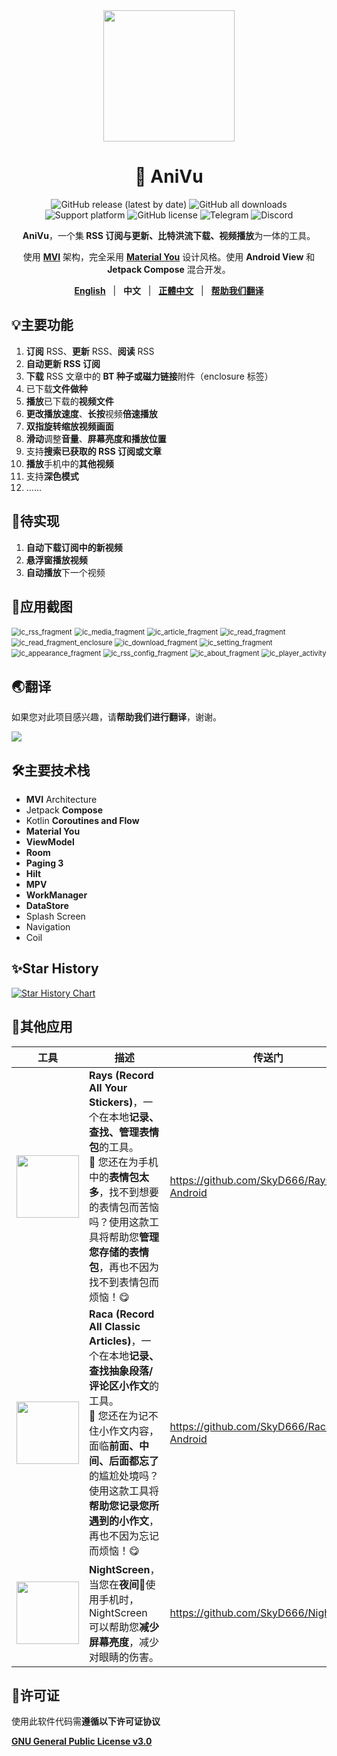 <div align="center">
    <div>
        <img src="../image/AniVu.svg" style="height: 210px"/>
    </div>
    <h1>🥰 AniVu</h1>
    <p>
        <a href="https://github.com/SkyD666/AniVu/releases/latest" style="text-decoration:none">
            <img src="https://img.shields.io/github/v/release/SkyD666/AniVu?display_name=release&style=for-the-badge" alt="GitHub release (latest by date)"/>
        </a>
        <a href="https://github.com/SkyD666/AniVu/releases/latest" style="text-decoration:none" >
            <img src="https://img.shields.io/github/downloads/SkyD666/AniVu/total?style=for-the-badge" alt="GitHub all downloads"/>
        </a>
        <a href="https://www.android.com/versions/nougat-7-0" style="text-decoration:none" >
            <img src="https://img.shields.io/badge/Android 7.0+-brightgreen?style=for-the-badge&logo=android&logoColor=white" alt="Support platform"/>
        </a>
        <a href="https://github.com/SkyD666/AniVu/blob/master/LICENSE" style="text-decoration:none" >
            <img src="https://img.shields.io/github/license/SkyD666/AniVu?style=for-the-badge" alt="GitHub license"/>
        </a>
        <a href="https://t.me/SkyD666Chat" style="text-decoration:none" >
            <img src="https://img.shields.io/badge/Telegram-2CA5E0?logo=telegram&logoColor=white&style=for-the-badge" alt="Telegram"/>
        </a>
        <a href="https://discord.gg/pEWEjeJTa3" style="text-decoration:none" >
            <img src="https://img.shields.io/discord/982522006819991622?color=5865F2&label=Discord&logo=discord&logoColor=white&style=for-the-badge" alt="Discord"/>
        </a>
    </p>
    <p>
        <b>AniVu</b>，一个集<b> RSS 订阅与更新、比特洪流下载、视频播放</b>为一体的工具。
    </p>
    <p>
        使用 <b><a href="https://developer.android.com/topic/architecture#recommended-app-arch">MVI</a></b> 架构，完全采用 <b><a href="https://m3.material.io/">Material You</a></b> 设计风格。使用 <b>Android View</b> 和 <b>Jetpack Compose</b> 混合开发。
    </p>
    <p>
        <b><a href="../../README.md">English</a></b>&nbsp&nbsp&nbsp|&nbsp&nbsp&nbsp<b>中文</b>&nbsp&nbsp&nbsp|&nbsp&nbsp&nbsp<b><a href="README-zh-rTW.md">正體中文</a></b>&nbsp&nbsp&nbsp|&nbsp&nbsp&nbsp<b><a href="https://crowdin.com/project/anivu">帮助我们翻译</a></b>
    </p>
</div>


## 💡主要功能

1. **订阅** RSS、**更新** RSS、**阅读** RSS
2. **自动更新 RSS 订阅**
3. **下载** RSS 文章中的 **BT 种子或磁力链接**附件（enclosure 标签）
4. 已下载**文件做种**
5. **播放**已下载的**视频文件**
6. **更改播放速度**、**长按**视频**倍速播放**
7. **双指旋转缩放视频画面**
8. **滑动**调整**音量**、**屏幕亮度和播放位置**
9. 支持**搜索已获取的 RSS 订阅或文章**
10. **播放**手机中的**其他视频**
11. 支持**深色模式**
12. ......

## 🚧待实现

1. **自动下载订阅中的新视频**
3. **悬浮窗播放视频**
4. **自动播放**下一个视频

## 🤩应用截图

<img src="../image/zh-rCN/ic_rss_fragment.jpg" alt="ic_rss_fragment" style="zoom:80%;" /> <img src="../image/zh-rCN/ic_media_fragment.jpg" alt="ic_media_fragment" style="zoom:80%;" />
<img src="../image/zh-rCN/ic_article_fragment.jpg" alt="ic_article_fragment" style="zoom:80%;" /> <img src="../image/zh-rCN/ic_read_fragment.jpg" alt="ic_read_fragment" style="zoom:80%;" />
<img src="../image/zh-rCN/ic_read_fragment_enclosure.jpg" alt="ic_read_fragment_enclosure" style="zoom:80%;" /> <img src="../image/zh-rCN/ic_download_fragment.jpg" alt="ic_download_fragment" style="zoom:80%;" />
<img src="../image/zh-rCN/ic_setting_fragment.jpg" alt="ic_setting_fragment" style="zoom:80%;" /> <img src="../image/zh-rCN/ic_appearance_fragment.jpg" alt="ic_appearance_fragment" style="zoom:80%;" />
<img src="../image/zh-rCN/ic_rss_config_fragment.jpg" alt="ic_rss_config_fragment" style="zoom:80%;" /> <img src="../image/zh-rCN/ic_about_fragment.jpg" alt="ic_about_fragment" style="zoom:80%;" />
<img src="../image/zh-rCN/ic_player_activity.jpg" alt="ic_player_activity" style="zoom:80%;" />

## 🌏翻译

如果您对此项目感兴趣，请**帮助我们进行翻译**，谢谢。

<a title="Crowdin" target="_blank" href="https://crowdin.com/project/anivu"><img src="https://badges.crowdin.net/anivu/localized.svg"></a>

## 🛠主要技术栈

- **MVI** Architecture
- Jetpack **Compose**
- Kotlin ﻿**Coroutines and Flow**
- **Material You**
- **ViewModel**
- **Room**
- **Paging 3**
- **Hilt**
- **MPV**
- **WorkManager**
- **DataStore**
- Splash Screen
- Navigation
- Coil

## ✨Star History

[![Star History Chart](https://api.star-history.com/svg?repos=SkyD666/AniVu)](https://star-history.com/?repos=SkyD666/AniVu#SkyD666/AniVu&Date)

## 🎈其他应用

<table>
<thead>
  <tr>
    <th>工具</th>
    <th>描述</th>
    <th>传送门</th>
  </tr>
</thead>
<tbody>
  <tr>
    <td><img src="../image/Rays.svg" style="height: 100px"/></td>
    <td><b>Rays (Record All Your Stickers)</b>，一个在本地<b>记录、查找、管理表情包</b>的工具。<br/>🥰 您还在为手机中的<b>表情包太多</b>，找不到想要的表情包而苦恼吗？使用这款工具将帮助您<b>管理您存储的表情包</b>，再也不因为找不到表情包而烦恼！😋</td>
    <td><a href="https://github.com/SkyD666/Rays-Android">https://github.com/SkyD666/Rays-Android</a></td>
  </tr>
  <tr>
    <td><img src="../image/Raca.svg" style="height: 100px"/></td>
    <td><b>Raca (Record All Classic Articles)</b>，一个在本地<b>记录、查找抽象段落/评论区小作文</b>的工具。<br/>🤗 您还在为记不住小作文内容，面临<b>前面、中间、后面都忘了</b>的尴尬处境吗？使用这款工具将<b>帮助您记录您所遇到的小作文</b>，再也不因为忘记而烦恼！😋</td>
    <td><a href="https://github.com/SkyD666/Raca-Android">https://github.com/SkyD666/Raca-Android</a></td>
  </tr>
  <tr>
    <td><img src="../image/NightScreen.svg" style="height: 100px"/></td>
    <td><b>NightScreen</b>，当您在<b>夜间🌙</b>使用手机时，NightScreen 可以帮助您<b>减少屏幕亮度</b>，减少对眼睛的伤害。</td>
    <td><a href="https://github.com/SkyD666/NightScreen">https://github.com/SkyD666/NightScreen</a></td>
  </tr>
</tbody>
</table>

## 📃许可证

使用此软件代码需**遵循以下许可证协议**

[**GNU General Public License v3.0**](../../LICENSE)
